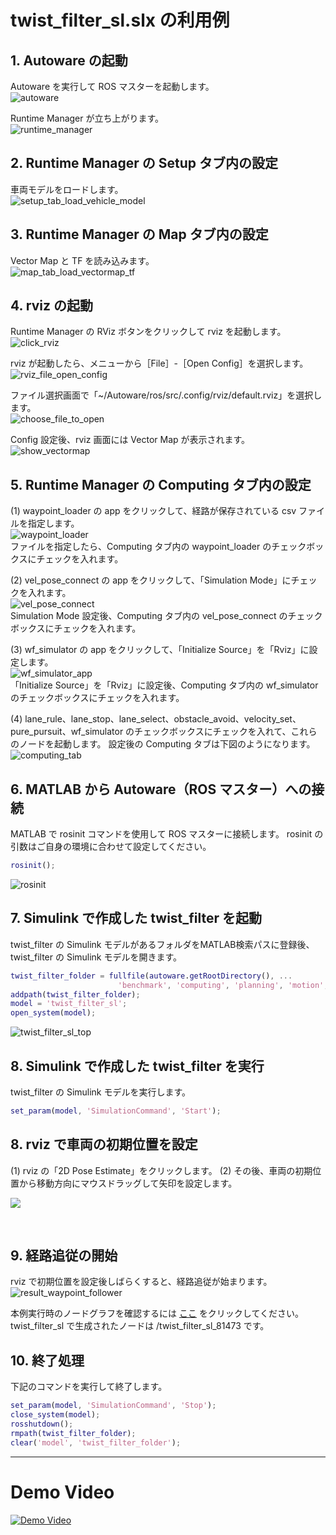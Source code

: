 # twist_filter_sl.slx の利用例
## 1. Autoware の起動
Autoware を実行して ROS マスターを起動します。    
![autoware](../images/run_autoware.png)  

Runtime Manager が立ち上がります。  
![runtime_manager](../images/runtime_manager.png)  

## 2. Runtime Manager の Setup タブ内の設定
車両モデルをロードします。  
![setup_tab_load_vehicle_model](../images/setup_tab_load_vehicle_model.png)  

## 3. Runtime Manager の Map タブ内の設定
Vector Map と TF を読み込みます。  
![map_tab_load_vectormap_tf](../images/map_tab_load_vectormap_tf.png)  

## 4. rviz の起動
Runtime Manager の RViz ボタンをクリックして rviz を起動します。  
![click_rviz](../images/click_rviz.png)  

rviz が起動したら、メニューから［File］-［Open Config］を選択します。  
![rviz_file_open_config](../images/rviz_file_open_config.png)

ファイル選択画面で「~/Autoware/ros/src/.config/rviz/default.rviz」を選択します。  
![choose_file_to_open](../images/choose_file_to_open.png)

Config 設定後、rviz 画面には Vector Map が表示されます。  
![show_vectormap](../images/show_vectormap.png)

## 5. Runtime Manager の Computing タブ内の設定
(1) waypoint_loader の app をクリックして、経路が保存されている csv ファイルを指定します。  
![waypoint_loader](../images/waypoint_loader.png)  
ファイルを指定したら、Computing タブ内の waypoint_loader のチェックボックスにチェックを入れます。  

(2) vel_pose_connect の app をクリックして、「Simulation Mode」にチェックを入れます。  
![vel_pose_connect](images/vel_pose_connect.png)  
Simulation Mode 設定後、Computing タブ内の vel_pose_connect のチェックボックスにチェックを入れます。    

(3) wf_simulator の app をクリックして、「Initialize Source」を「Rviz」に設定します。  
![wf_simulator_app](images/twist_filter/wf_simulator_app.png)  
「Initialize Source」を「Rviz」に設定後、Computing タブ内の wf_simulator のチェックボックスにチェックを入れます。

(4) lane_rule、lane_stop、lane_select、obstacle_avoid、velocity_set、pure_pursuit、wf_simulator のチェックボックスにチェックを入れて、これらのノードを起動します。
設定後の Computing タブは下図のようになります。  
![computing_tab](images/twist_filter/computing_tab.png)

## 6. MATLAB から Autoware（ROS マスター）への接続
MATLAB で rosinit コマンドを使用して ROS マスターに接続します。
rosinit の引数はご自身の環境に合わせて設定してください。
```MATLAB
rosinit();
```  
![rosinit](../images/rosinit.png)

## 7. Simulink で作成した twist_filter を起動
twist_filter の Simulink モデルがあるフォルダをMATLAB検索パスに登録後、twist_filter の Simulink モデルを開きます。
```MATLAB
twist_filter_folder = fullfile(autoware.getRootDirectory(), ...
                        'benchmark', 'computing', 'planning', 'motion', 'waypoint_follower', 'twist_filter');
addpath(twist_filter_folder);
model = 'twist_filter_sl';
open_system(model);
```  
![twist_filter_sl_top](images/twist_filter/twist_filter_sl_top.png)
 
## 8. Simulink で作成した twist_filter を実行
twist_filter の Simulink モデルを実行します。  
```MATLAB
set_param(model, 'SimulationCommand', 'Start');
```

## 8. rviz で車両の初期位置を設定
 (1) rviz の「2D Pose Estimate」をクリックします。
 (2) その後、車両の初期位置から移動方向にマウスドラッグして矢印を設定します。

![](images/2D_Pose_Estimate.png)

<html><br></html>

## 9. 経路追従の開始
rviz で初期位置を設定後しばらくすると、経路追従が始まります。  
![result_waypoint_follower](images/result_waypoint_follower.png)

本例実行時のノードグラフを確認するには 
[ここ](./images/twist_filter/rosgraph_twist_filter.png) をクリックしてください。
twist_filter_sl で生成されたノードは /twist_filter_sl_81473 です。

## 10. 終了処理
下記のコマンドを実行して終了します。  
```MATLAB
set_param(model, 'SimulationCommand', 'Stop');
close_system(model);
rosshutdown();
rmpath(twist_filter_folder);
clear('model', 'twist_filter_folder');
```
---
# Demo Video
[![Demo Video](https://i9.ytimg.com/vi/LNWJ1iG0WoE/mq2.jpg?sqp=CLDI3ukF&rs=AOn4CLAfKJEwYaf6EANbwuGWXy3p13xjtg)](https://youtu.be/LNWJ1iG0WoE)